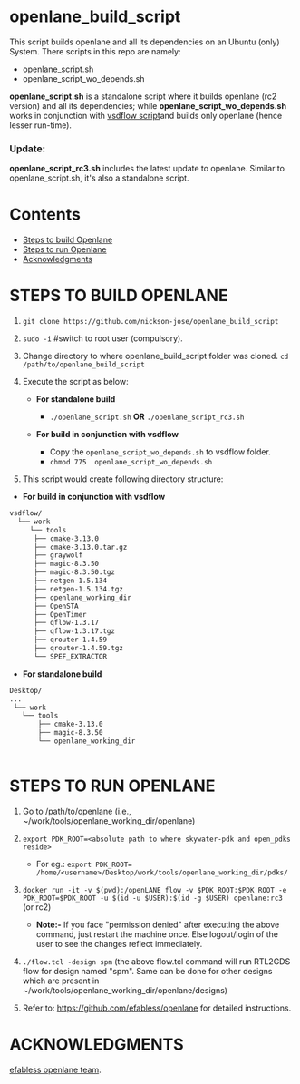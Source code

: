 # openlane_build_script
This script builds openlane and all its dependencies on an Ubuntu (only) System.
There scripts in this repo are namely:
 - openlane_script.sh
 - openlane_script_wo_depends.sh
 
**openlane_script.sh** is a standalone script where it builds openlane (rc2 version) and all its dependencies; while **openlane_script_wo_depends.sh** works in conjunction with [vsdflow script](https://github.com/kunalg123/vsdflow)and builds only openlane (hence lesser run-time).
### Update:
**openlane_script_rc3.sh** includes the latest update to openlane. Similar to openlane_script.sh, it's also a standalone script.

# Contents
- [Steps to build Openlane](#steps-to-build-openlane)
- [Steps to run Openlane](#steps-to-run-openlane)
- [Acknowledgments](#acknowledgments)
 
# STEPS TO BUILD OPENLANE

1. `git clone https://github.com/nickson-jose/openlane_build_script`
2. `sudo -i` #switch to root user (compulsory).
3. Change directory to where openlane_build_script folder was cloned. `cd /path/to/openlane_build_script`
4. Execute the script as below:

      - **For standalone build**
       
        - `./openlane_script.sh` **OR** `./openlane_script_rc3.sh`
     
      - **For build in conjunction with vsdflow**
       
        - Copy the `openlane_script_wo_depends.sh` to vsdflow folder.
        - `chmod 775  openlane_script_wo_depends.sh`
      
5. This script would create following directory structure:

- **For build in conjunction with vsdflow**
```bash 
vsdflow/
  └── work
     └── tools
      ├── cmake-3.13.0
      ├── cmake-3.13.0.tar.gz
      ├── graywolf
      ├── magic-8.3.50
      ├── magic-8.3.50.tgz
      ├── netgen-1.5.134
      ├── netgen-1.5.134.tgz
      ├── openlane_working_dir
      ├── OpenSTA
      ├── OpenTimer
      ├── qflow-1.3.17
      ├── qflow-1.3.17.tgz
      ├── qrouter-1.4.59
      ├── qrouter-1.4.59.tgz
      └── SPEF_EXTRACTOR

```
- **For standalone build**
 ```bash  
 Desktop/
 ...
  └── work
    └── tools
        ├── cmake-3.13.0 
        ├── magic-8.3.50 
        └── openlane_working_dir
            
```              
 
# STEPS TO RUN OPENLANE

1. Go to /path/to/openlane (i.e., ~/work/tools/openlane_working_dir/openlane)
2. `export PDK_ROOT=<absolute path to where skywater-pdk and open_pdks reside>`
   
   - For eg.: `export PDK_ROOT= /home/<username>/Desktop/work/tools/openlane_working_dir/pdks/`

3. `docker run -it -v $(pwd):/openLANE_flow -v $PDK_ROOT:$PDK_ROOT -e PDK_ROOT=$PDK_ROOT -u $(id -u $USER):$(id -g $USER) openlane:rc3` (or rc2)
   - **Note:-** If you face "permission denied" after executing the above command, just restart the machine once. Else logout/login of the user to see the changes reflect immediately.

4. `./flow.tcl -design spm`
(the above flow.tcl command will run RTL2GDS flow for design named "spm". Same can be done for other designs which are present in ~/work/tools/openlane_working_dir/openlane/designs)
5. Refer to: https://github.com/efabless/openlane for detailed instructions.

# ACKNOWLEDGMENTS

[efabless openlane team](https://github.com/efabless/openlane).
